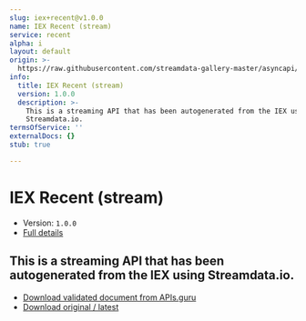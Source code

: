 ```yaml
---
slug: iex+recent@v1.0.0
name: IEX Recent (stream)
service: recent
alpha: i
layout: default
origin: >-
  https://raw.githubusercontent.com/streamdata-gallery-master/asyncapi/master/_listings/iex/iex-recent-stream-async.md
info:
  title: IEX Recent (stream)
  version: 1.0.0
  description: >-
    This is a streaming API that has been autogenerated from the IEX using
    Streamdata.io.
termsOfService: ''
externalDocs: {}
stub: true

---
```

# IEX Recent (stream)

* Version: `1.0.0`
* [Full details](../html/iex+recent@v1.0.0.html)



## This is a streaming API that has been autogenerated from the IEX using Streamdata.io.



* [Download validated document from APIs.guru](https://raw.githubusercontent.com/APIs-guru/asyncapi-directory/master/docs/APIs/iex%2Brecent%40v1.0.0.yaml)
* [Download original / latest](https://raw.githubusercontent.com/streamdata-gallery-master/asyncapi/master/_listings/iex/iex-recent-stream-async.md)

<script type="application/ld+json">
{
  "@context": "http://schema.org/",
  "@type": "WebAPI",
  "description": "This is a streaming API that has been autogenerated from the IEX using Streamdata.io.",
  "documentation": "",

  "name": "IEX Recent (stream)"
}
</script>

